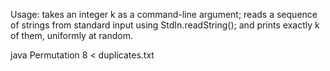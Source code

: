 Usage: takes an integer k as a command-line argument; reads a sequence of strings from standard input using StdIn.readString(); and prints exactly k of them, uniformly at random.

java Permutation 8 < duplicates.txt
